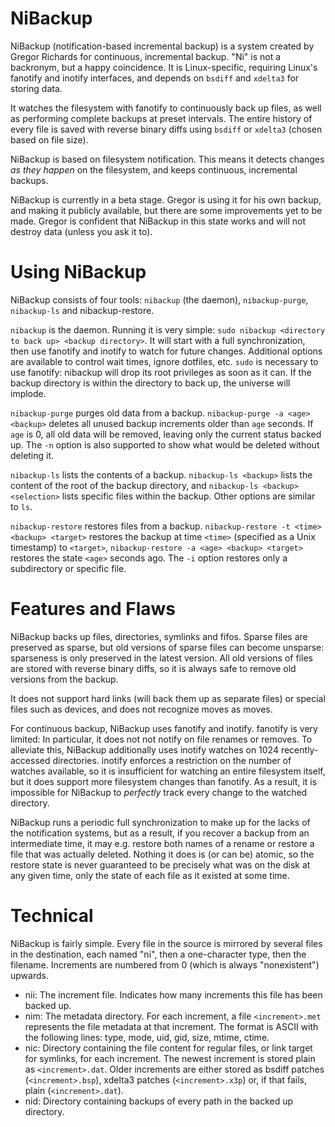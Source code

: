 NiBackup
========

NiBackup (notification-based incremental backup) is a system created by Gregor
Richards for continuous, incremental backup. "Ni" is not a backronym, but a
happy coincidence. It is Linux-specific, requiring Linux's fanotify and inotify
interfaces, and depends on `bsdiff` and `xdelta3` for storing data.

It watches the filesystem with fanotify to continuously back up files, as well
as performing complete backups at preset intervals. The entire history of every
file is saved with reverse binary diffs using `bsdiff` or `xdelta3` (chosen
based on file size).

NiBackup is based on filesystem notification. This means it detects changes *as
they happen* on the filesystem, and keeps continuous, incremental backups.

NiBackup is currently in a beta stage. Gregor is using it for his own backup,
and making it publicly available, but there are some improvements yet to be
made. Gregor is confident that NiBackup in this state works and will not
destroy data (unless you ask it to).


Using NiBackup
==============

NiBackup consists of four tools: `nibackup` (the daemon), `nibackup-purge`,
`nibackup-ls` and nibackup-restore.

`nibackup` is the daemon. Running it is very simple:
`sudo nibackup <directory to back up> <backup directory>`.
It will start with a full synchronization, then use fanotify and inotify to
watch for future changes. Additional options are available to control wait
times, ignore dotfiles, etc. `sudo` is necessary to use fanotify: nibackup will
drop its root privileges as soon as it can. If the backup directory is within
the directory to back up, the universe will implode.

`nibackup-purge` purges old data from a backup.
`nibackup-purge -a <age> <backup>`
deletes all unused backup increments older than `age` seconds. If `age` is 0,
all old data will be removed, leaving only the current status backed up. The
`-n` option is also supported to show what would be deleted without deleting
it.

`nibackup-ls` lists the contents of a backup.
`nibackup-ls <backup>`
lists the content of the root of the backup directory, and
`nibackup-ls <backup> <selection>`
lists specific files within the backup. Other options are similar to `ls`.

`nibackup-restore` restores files from a backup.
`nibackup-restore -t <time> <backup> <target>`
restores the backup at time `<time>` (specified as a Unix timestamp) to
`<target>`,
`nibackup-restore -a <age> <backup> <target>`
restores the state `<age>` seconds ago. The `-i` option restores only a
subdirectory or specific file.


Features and Flaws
==================

NiBackup backs up files, directories, symlinks and fifos. Sparse files are
preserved as sparse, but old versions of sparse files can become
unsparse: sparseness is only preserved in the latest version. All old versions
of files are stored with reverse binary diffs, so it is always safe to remove
old versions from the backup.

It does not support hard links (will back them up as separate files) or special
files such as devices, and does not recognize moves as moves.

For continuous backup, NiBackup uses fanotify and inotify. fanotify is very
limited: In particular, it does not not notify on file renames or removes.  To
alleviate this, NiBackup additionally uses inotify watches on 1024
recently-accessed directories. inotify enforces a restriction on the number of
watches available, so it is insufficient for watching an entire filesystem
itself, but it does support more filesystem changes than fanotify. As a result,
it is impossible for NiBackup to *perfectly* track every change to the watched
directory.

NiBackup runs a periodic full synchronization to make up for the lacks of the
notification systems, but as a result, if you recover a backup from an
intermediate time, it may e.g. restore both names of a rename or restore a
file that was actually deleted. Nothing it does is (or can be) atomic, so the
restore state is never guaranteed to be precisely what was on the disk at any
given time, only the state of each file as it existed at some time.


Technical
=========

NiBackup is fairly simple. Every file in the source is mirrored by several
files in the destination, each named "ni", then a one-character type, then the
filename. Increments are numbered from 0 (which is always "nonexistent")
upwards.

* nii: The increment file. Indicates how many increments this file has been
       backed up.
* nim: The metadata directory. For each increment, a file `<increment>.met`
       represents the file metadata at that increment.  The format is ASCII
       with the following lines: type, mode, uid, gid, size, mtime, ctime.
* nic: Directory containing the file content for regular files, or link target
       for symlinks, for each increment. The newest increment is stored plain
       as `<increment>.dat`. Older increments are either stored as bsdiff
       patches (`<increment>.bsp`), xdelta3 patches (`<increment>.x3p`) or, if
       that fails, plain (`<increment>.dat`).
* nid: Directory containing backups of every path in the backed up directory.
